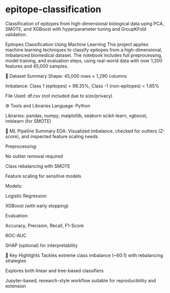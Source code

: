 # epitope-classification
Classification of epitopes from high-dimensional biological data using PCA, SMOTE, and XGBoost with hyperparameter tuning and GroupKFold validation.

Epitopes Classification Using Machine Learning
This project applies machine learning techniques to classify epitopes from a high-dimensional, imbalanced biomedical dataset. The notebook includes full preprocessing, model training, and evaluation steps, using real-world data with over 1,200 features and 45,000 samples.

📁 Dataset Summary
Shape: 45,000 rows × 1,290 columns

Imbalance: Class 1 (epitopes) = 98.35%, Class -1 (non-epitopes) = 1.65%

File Used: df.csv (not included due to size/privacy)

⚙️ Tools and Libraries
Language: Python

Libraries:
pandas, numpy, matplotlib, seaborn
scikit-learn, xgboost, imblearn (for SMOTE)

🧪 ML Pipeline Summary
EDA: Visualized imbalance, checked for outliers (Z-score), and inspected feature scaling needs

Preprocessing:

No outlier removal required

Class rebalancing with SMOTE

Feature scaling for sensitive models

Models:

Logistic Regression

XGBoost (with early stopping)

Evaluation:

Accuracy, Precision, Recall, F1-Score

ROC-AUC

SHAP (optional) for interpretability

📌 Key Highlights
Tackles extreme class imbalance (~60:1) with rebalancing strategies

Explores both linear and tree-based classifiers

Jupyter-based, research-style workflow suitable for reproducibility and extension
